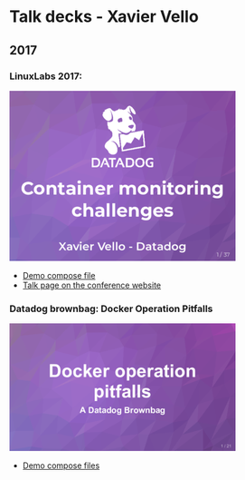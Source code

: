 # Talk decks - Xavier Vello

## 2017

### LinuxLabs 2017: 

[![pdf](https://github.com/xvello/decks/blob/master/201712-linuxlabs/pdf/thumb.png)](https://github.com/xvello/decks/raw/master/201712-linuxlabs/pdf/presentation.pdf)

- [Demo compose file](201712-linuxlabs/memlimit.compose)
- [Talk page on the conference website](https://2017.linux-lab.it/speakers/xavier_vello/)

### Datadog brownbag: Docker Operation Pitfalls

[![pdf](https://github.com/xvello/decks/blob/master/201711-datadog-brownbag/pdf/thumb.png)](https://github.com/xvello/decks/raw/master/201711-datadog-brownbag/pdf/presentation.pdf)

- [Demo compose files](201711-datadog-brownbag/composes/)
